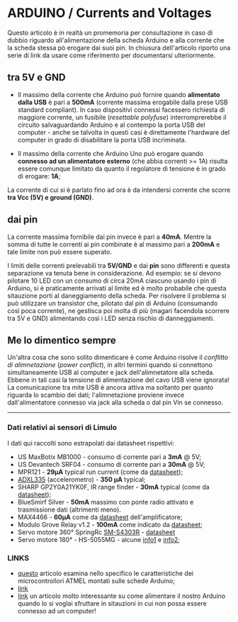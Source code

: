 # ARDUINO / Currents and Voltages
Questo articolo è in realtà un promemoria per consultazione in caso di dubbio riguardo all'alimentazione della scheda Arduino e alla corrente che la scheda stessa pò erogare dai suoi pin. In chiusura dell'articolo riporto una serie di link da usare come riferimento per documentarsi ulteriormente.


## tra 5V e GND
* Il massimo della corrente che Arduino può fornire quando **alimentato dalla USB** è pari a **500mA** (corrente massima erogabile dalla prese USB standard compliant). In caso dispositivi connessi facessero richiesta di maggiore corrente, un fusibile (_resettable polyfuse_) interromprerebbe il circuito salvaguardando Arduino e al contempo la porta USB del computer - anche se talvolta in questi casi è direttamente l'hardware del computer in grado di disabilitare la porta USB incriminata.

* Il massimo della corrente che Arduino Uno può erogare quando **connesso ad un alimentatore esterno** (che abbia correnti >= 1A) risulta essere comunque limitato da quanto il regolatore di tensione è in grado di erogare: **1A**; 

La corrente di cui si è parlato fino ad ora è da intendersi corrente che scorre **tra Vcc (5V) e ground (GND)**.

## dai pin
La corrente massima fornibile dai pin invece è pari a **40mA**. Mentre la somma di tutte le correnti ai pin combinate è al massimo pari a **200mA** e tale limite non può essere superato.

I limiti delle correnti prelevabili tra **5V/GND** e dai **pin** sono differenti e questa separazione va tenuta bene in considerazione. Ad esempio: se si devono pilotare 10 LED con un consumo di circa 20mA ciascuno usando i pin di Arduino, si è praticamente arrivati al limite ed è molto probabile che questa sitauzione porti al daneggiamento della scheda. Per risolvere il problema si può utilizzare un transistor che, pilotato dal pin di Arduino (consumando così poca corrente), ne gestisca poi molta di più (magari facendola scorrere tra 5V e GND) alimentando così i LED senza rischio di danneggiamenti.

## Me lo dimentico sempre
Un'altra cosa che sono solito dimenticare è come Arduino risolve il _conflitto di alimnetazione_ (_power conflict_), in altri termini quando si connettono simultaneamente USB al computer e jack dell'alimnetatore alla scheda. Ebbene in tali casi la tensione di alimentazione del cavo USB viene ignorata!
La comunicazione tra mite USB è ancora attiva ma soltanto per quanto riguarda lo scambio dei dati; l'alimnetazione proviene invece dall'alimentatore connesso via jack alla scheda o dal pin Vin se connesso.

***

### Dati relativi ai sensori di Limulo
I dati qui raccolti sono estrapolati dai datasheet rispettivi:

* US MaxBotix MB1000 - consumo di corrente pari a **3mA** @ 5V;
* US Devantech SRF04 - consumo di corrente pari a **30mA** @ 5V;
* MPR121 - **29μA** typical run current (come da [datasheet](https://cdn-shop.adafruit.com/datasheets/MPR121.pdf));
* [ADXL335](http://www.analog.com/en/products/mems/accelerometers/adxl335.html#product-overview) (accelerometro) - **350 μA** typical;
* SHARP GP2Y0A21YK0F, IR range finder - **30mA** typical (come da [datasheet](http://www.sharp-world.com/products/device/lineup/data/pdf/datasheet/gp2y0a21yk_e.pdf));
* BlueSmirf Silver - **50mA** massimo con ponte radio attivato e trasmissione dati (altrimenti meno).
* MAX4466 - **60μA** come da [datasheet](https://cdn-shop.adafruit.com/datasheets/MAX4465-MAX4469.pdf) dell'amplificatore;
* Modulo Grove Relay v1.2 - **100mA** come indicato da [datasheet](http://wiki.seeedstudio.com/wiki/Grove_-_Relay); 
* Servo motore 360° SpringRc [SM-S4303R](https://www.pololu.com/product/1248) - [datasheet](https://www.pololu.com/file/0J336/SM-S4303R.pdf)
* Servo motore 180° - HS-5055MG - alcune [info1](https://www.servocity.com/hs-5055mg-servo) e [info2](http://hitecrcd.com/products/servos/micro-and-mini-servos/digital-micro-and-mini-servos/hs-5055mg-economy-metal-gear-feather-servo/product);

### LINKS
* [questo](http://arduino-info.wikispaces.com/ArduinoPinCurrent) articolo esamina nello specifico le caratteristiche dei microcontrollori ATMEL montati sulle schede Arduino;
* [link](http://www.electricrcaircraftguy.com/2014/02/arduino-power-current-and-voltage.html)
* [link](http://www.open-electronics.org/the-power-of-arduino-this-unknown/) un articolo molto interessante su come alimentare il nostro Arduino quando lo si voglai sfruttare in sitauzioni in cui non possa essere connesso ad un computer! 
